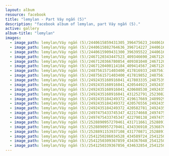 ```yaml
---
layout: album
resource: facebook
title: "lemylan - Part Váy ngắn (5)"
description: "facebook album of lemylan, part Váy ngắn (5)."
active: gallery
album-title: "lemylan"
images:
  - image_path: lemylan/Váy ngắn (5)/2440615859431305_396475623_2440616412764583_1685647968495009204_n.jpg
  - image_path: lemylan/Váy ngắn (5)/2440615882764636_396714227_2440616426097915_6388343902394498198_n.jpg
  - image_path: lemylan/Váy ngắn (5)/2440615909431300_396395522_2440616446097913_8849763402306628969_n.jpg
  - image_path: lemylan/Váy ngắn (5)/2467120343447523_409346690_2467120546780836_4025274201778518575_n.jpg
  - image_path: lemylan/Váy ngắn (5)/2467120366780854_409381040_2467120553447502_842675435878631411_n.jpg
  - image_path: lemylan/Váy ngắn (5)/2467120400114184_409414567_2467120566780834_8269782060868763822_n.jpg
  - image_path: lemylan/Váy ngắn (5)/2487561571403400_417816933_2487561894736701_8726763716366164630_n.jpg
  - image_path: lemylan/Váy ngắn (5)/2487561571403400_417819852_2487561871403370_8250693128952732745_n.jpg
  - image_path: lemylan/Váy ngắn (5)/2492435160916041_417803335_2487539434738947_5830896646633686554_n.jpg
  - image_path: lemylan/Váy ngắn (5)/2492435160916041_420544923_2492435490916008_1187357195748195438_n.jpg
  - image_path: lemylan/Váy ngắn (5)/2492435160916041_420608530_2492435520916005_5717533406592878674_n.jpg
  - image_path: lemylan/Váy ngắn (5)/2492435160916041_431252791_2523082384517985_6821251492003413664_n.jpg
  - image_path: lemylan/Váy ngắn (5)/2492435184249372_419617669_2489929497833274_7310615378971293571_n.jpg
  - image_path: lemylan/Váy ngắn (5)/2492435184249372_420576556_2492435497582674_2140717206507379379_n.jpg
  - image_path: lemylan/Váy ngắn (5)/2492435184249372_420582781_2492435527582671_8248733052844545079_n.jpg
  - image_path: lemylan/Váy ngắn (5)/2497475433745347_422174668_2497475643745326_1462591459442198867_n.jpg
  - image_path: lemylan/Váy ngắn (5)/2497475433745347_422790138_2497475617078662_7696794699314155287_n.jpg
  - image_path: lemylan/Váy ngắn (5)/2528890957270461_431711661_2528891347270422_5382917779724700763_n.jpg
  - image_path: lemylan/Váy ngắn (5)/2528890957270461_434336910_2536876336471923_4664088527617911313_n.jpg
  - image_path: lemylan/Váy ngắn (5)/2528891153937108_431770871_2528891150603775_2056115349696092811_n.jpg
  - image_path: lemylan/Váy ngắn (5)/2541250286034528_434589724_2541250519367838_5374358084197290144_n.jpg
  - image_path: lemylan/Váy ngắn (5)/2541250309367859_434367048_2541250512701172_5259564316842859833_n.jpg
  - image_path: lemylan/Váy ngắn (5)/2541250339367856_434632854_2541250542701169_7807881805698713871_n.jpg
---
```

